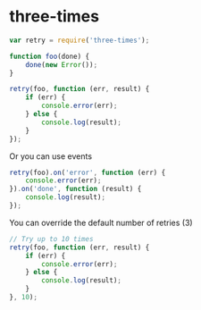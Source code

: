 # three-times

```javascript
var retry = require('three-times');

function foo(done) {
    done(new Error());
}

retry(foo, function (err, result) {
    if (err) {
        console.error(err);
    } else {
        console.log(result);
    }
});

```

Or you can use events

```javascript
retry(foo).on('error', function (err) {
    console.error(err);
}).on('done', function (result) {
    console.log(result);
});

```

You can override the default number of retries (3)

```javascript
// Try up to 10 times
retry(foo, function (err, result) {
    if (err) {
        console.error(err);
    } else {
        console.log(result);
    }
}, 10);

```